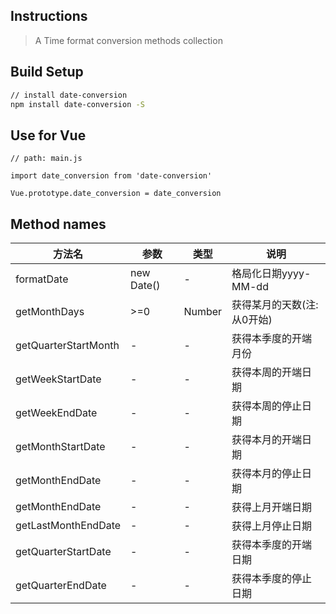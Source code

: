 ## Instructions

> A Time format conversion methods collection

## Build Setup

``` bash
// install date-conversion
npm install date-conversion -S
```

## Use for Vue
```
// path: main.js

import date_conversion from 'date-conversion'

Vue.prototype.date_conversion = date_conversion
```

## Method names
| 方法名                |参数         |类型      |说明                                            |
| ---------------------| ----------- | ------- | ---------------------------------------------- |
| formatDate           |  new Date() |    -    |格局化日期yyyy-MM-dd                             |
| getMonthDays         |     >=0     |  Number |获得某月的天数(注:从0开始)                         |
| getQuarterStartMonth |      -      |    -    |获得本季度的开端月份                              |
| getWeekStartDate     |      -      |    -    |获得本周的开端日期                                |
| getWeekEndDate       |      -      |    -    |获得本周的停止日期                                |
| getMonthStartDate    |      -      |    -    |获得本月的开端日期                                |
| getMonthEndDate      |      -      |    -    |获得本月的停止日期                                |
| getMonthEndDate      |      -      |    -    |获得上月开端日期                                  |
| getLastMonthEndDate  |      -      |    -    |获得上月停止日期                                  |
| getQuarterStartDate  |      -      |    -    |获得本季度的开端日期                               |
| getQuarterEndDate    |      -      |    -    |获得本季度的停止日期                               |